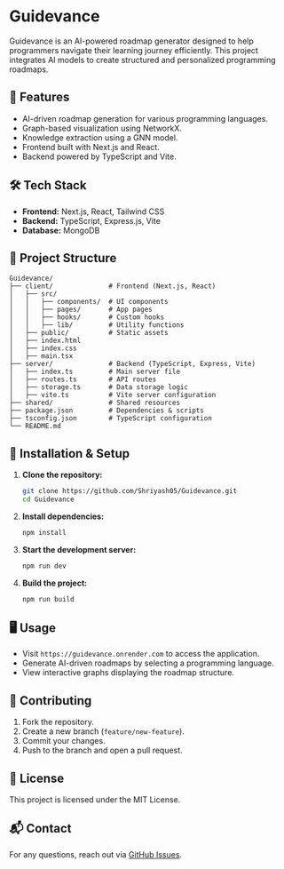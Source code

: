 # Guidevance

Guidevance is an AI-powered roadmap generator designed to help programmers navigate their learning journey efficiently. This project integrates AI models to create structured and personalized programming roadmaps.

## 🚀 Features
- AI-driven roadmap generation for various programming languages.
- Graph-based visualization using NetworkX.
- Knowledge extraction using a GNN model.
- Frontend built with Next.js and React.
- Backend powered by TypeScript and Vite.

## 🛠️ Tech Stack
- **Frontend:** Next.js, React, Tailwind CSS
- **Backend:** TypeScript, Express.js, Vite
- **Database:** MongoDB

## 📁 Project Structure
```
Guidevance/
├── client/              # Frontend (Next.js, React)
│   ├── src/
│   │   ├── components/  # UI components
│   │   ├── pages/       # App pages
│   │   ├── hooks/       # Custom hooks
│   │   ├── lib/         # Utility functions
│   ├── public/          # Static assets
│   ├── index.html
│   ├── index.css
│   ├── main.tsx
├── server/              # Backend (TypeScript, Express, Vite)
│   ├── index.ts         # Main server file
│   ├── routes.ts        # API routes
│   ├── storage.ts       # Data storage logic
│   ├── vite.ts          # Vite server configuration
├── shared/              # Shared resources
├── package.json         # Dependencies & scripts
├── tsconfig.json        # TypeScript configuration
└── README.md
```

## 🔧 Installation & Setup
1. **Clone the repository:**
   ```sh
   git clone https://github.com/Shriyash05/Guidevance.git
   cd Guidevance
   ```

2. **Install dependencies:**
   ```sh
   npm install
   ```

3. **Start the development server:**
   ```sh
   npm run dev
   ```

4. **Build the project:**
   ```sh
   npm run build
   ```

## 🖥️ Usage
- Visit `https://guidevance.onrender.com` to access the application.
- Generate AI-driven roadmaps by selecting a programming language.
- View interactive graphs displaying the roadmap structure.


## 🤝 Contributing
1. Fork the repository.
2. Create a new branch (`feature/new-feature`).
3. Commit your changes.
4. Push to the branch and open a pull request.

## 📜 License
This project is licensed under the MIT License.

## 📬 Contact
For any questions, reach out via [GitHub Issues](https://github.com/Shriyash05/Guidevance/issues).

